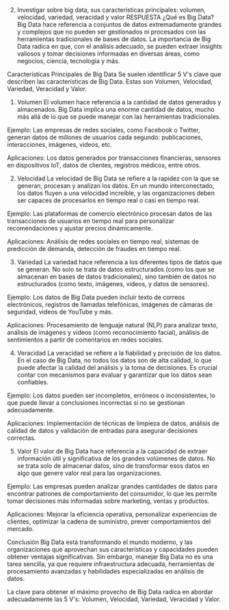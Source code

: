 2) Investigar sobre big data, sus caracteristicas principales: volumen, velocidad, variedad, veracidad y valor
 RESPUESTA
¿Qué es Big Data?
Big Data hace referencia a conjuntos de datos extremadamente grandes y complejos que no pueden ser gestionados ni procesados con las herramientas tradicionales de bases de datos. La importancia de Big Data radica en que, con el análisis adecuado, se pueden extraer insights valiosos y tomar decisiones informadas en diversas áreas, como negocios, ciencia, tecnología y más.

Características Principales de Big Data
Se suelen identificar 5 V's clave que describen las características de Big Data. Estas son Volumen, Velocidad, Variedad, Veracidad y Valor.

1. Volumen
El volumen hace referencia a la cantidad de datos generados y almacenados. Big Data implica una enorme cantidad de datos, mucho más allá de lo que se puede manejar con las herramientas tradicionales.

Ejemplo: Las empresas de redes sociales, como Facebook o Twitter, generan datos de millones de usuarios cada segundo: publicaciones, interacciones, imágenes, videos, etc.

Aplicaciones: Los datos generados por transacciones financieras, sensores en dispositivos IoT, datos de clientes, registros médicos, entre otros.

2. Velocidad
La velocidad de Big Data se refiere a la rapidez con la que se generan, procesan y analizan los datos. En un mundo interconectado, los datos fluyen a una velocidad increíble, y las organizaciones deben ser capaces de procesarlos en tiempo real o casi en tiempo real.

Ejemplo: Las plataformas de comercio electrónico procesan datos de las transacciones de usuarios en tiempo real para personalizar recomendaciones y ajustar precios dinámicamente.

Aplicaciones: Análisis de redes sociales en tiempo real, sistemas de predicción de demanda, detección de fraudes en tiempo real.

3. Variedad
La variedad hace referencia a los diferentes tipos de datos que se generan. No solo se trata de datos estructurados (como los que se almacenan en bases de datos tradicionales), sino también de datos no estructurados (como texto, imágenes, videos, y datos de sensores).

Ejemplo: Los datos de Big Data pueden incluir texto de correos electrónicos, registros de llamadas telefónicas, imágenes de cámaras de seguridad, videos de YouTube y más.

Aplicaciones: Procesamiento de lenguaje natural (NLP) para analizar texto, análisis de imágenes y videos (como reconocimiento facial), análisis de sentimientos a partir de comentarios en redes sociales.

4. Veracidad 
La veracidad se refiere a la fiabilidad y precisión de los datos. En el caso de Big Data, no todos los datos son de alta calidad, lo que puede afectar la calidad del análisis y la toma de decisiones. Es crucial contar con mecanismos para evaluar y garantizar que los datos sean confiables.

Ejemplo: Los datos pueden ser incompletos, erróneos o inconsistentes, lo que puede llevar a conclusiones incorrectas si no se gestionan adecuadamente.

Aplicaciones: Implementación de técnicas de limpieza de datos, análisis de calidad de datos y validación de entradas para asegurar decisiones correctas.

5. Valor
El valor de Big Data hace referencia a la capacidad de extraer información útil y significativa de los grandes volúmenes de datos. No se trata solo de almacenar datos, sino de transformar esos datos en algo que genere valor real para las organizaciones.

Ejemplo: Las empresas pueden analizar grandes cantidades de datos para encontrar patrones de comportamiento del consumidor, lo que les permite tomar decisiones más informadas sobre marketing, ventas y productos.

Aplicaciones: Mejorar la eficiencia operativa, personalizar experiencias de clientes, optimizar la cadena de suministro, prever comportamientos del mercado.

Conclusión
Big Data está transformando el mundo moderno, y las organizaciones que aprovechan sus características y capacidades pueden obtener ventajas significativas. Sin embargo, manejar Big Data no es una tarea sencilla, ya que requiere infraestructura adecuada, herramientas de procesamiento avanzadas y habilidades especializadas en análisis de datos.

La clave para obtener el máximo provecho de Big Data radica en abordar adecuadamente las 5 V's: Volumen, Velocidad, Variedad, Veracidad y Valor.
